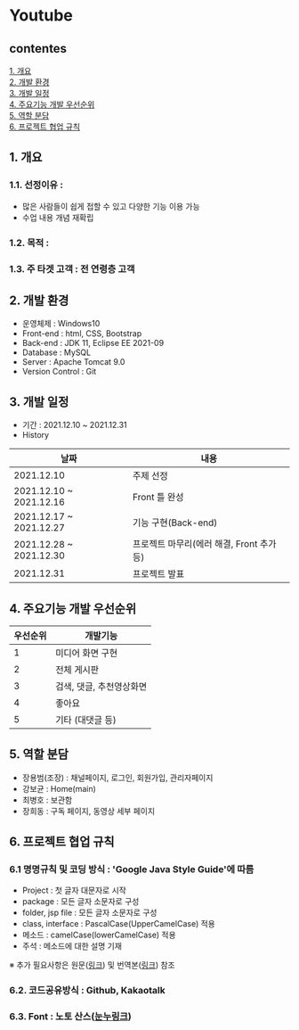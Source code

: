 # Youtube
## contentes
[1. 개요](https://github.com/yongbeomj/youtube-jsp#1-%EA%B0%9C%EC%9A%94)  
[2. 개발 환경](https://github.com/yongbeomj/youtube-jsp#2-%EA%B0%9C%EB%B0%9C-%ED%99%98%EA%B2%BD)  
[3. 개발 일정](https://github.com/yongbeomj/youtube-jsp#3-%EA%B0%9C%EB%B0%9C-%EC%9D%BC%EC%A0%95)  
[4. 주요기능 개발 우선순위](https://github.com/yongbeomj/youtube-jsp#4-%EC%A3%BC%EC%9A%94%EA%B8%B0%EB%8A%A5-%EA%B0%9C%EB%B0%9C-%EC%9A%B0%EC%84%A0%EC%88%9C%EC%9C%84)  
[5. 역할 분담](https://github.com/yongbeomj/youtube-jsp#5-%EC%97%AD%ED%95%A0-%EB%B6%84%EB%8B%B4)  
[6. 프로젝트 협업 규칙](https://github.com/yongbeomj/youtube-jsp#6-%ED%94%84%EB%A1%9C%EC%A0%9D%ED%8A%B8-%ED%98%91%EC%97%85-%EA%B7%9C%EC%B9%99)  
  
## 1. 개요
### 1.1. 선정이유 :
- 많은 사람들이 쉽게 접할 수 있고 다양한 기능 이용 가능
- 수업 내용 개념 재확립
### 1.2. 목적 : 
### 1.3. 주 타겟 고객 : 전 연령층 고객
  
## 2. 개발 환경
- 운영체제 : Windows10
- Front-end : html, CSS, Bootstrap
- Back-end : JDK 11, Eclipse EE 2021-09
- Database : MySQL
- Server : Apache Tomcat 9.0
- Version Control : Git

## 3. 개발 일정
- 기간 : 2021.12.10 ~ 2021.12.31  
- History

|날짜|내용|
|----|----|
|2021.12.10|주제 선정|
|2021.12.10 ~ 2021.12.16|Front 틀 완성|
|2021.12.17 ~ 2021.12.27|기능 구현(Back-end)|
|2021.12.28 ~ 2021.12.30|프로젝트 마무리(에러 해결, Front 추가 등)|
|2021.12.31|프로젝트 발표|

## 4. 주요기능 개발 우선순위

|우선순위|개발기능|
|----|----|
|1|미디어 화면 구현|
|2|전체 게시판|
|3|검색, 댓글, 추천영상화면|
|4|좋아요|
|5|기타 (대댓글 등)|
 
## 5. 역할 분담
- 장용범(조장) : 채널페이지, 로그인, 회원가입, 관리자페이지
- 강보균 : Home(main)
- 최병호 : 보관함
- 장희동 : 구독 페이지, 동영상 세부 페이지  
 
## 6. 프로젝트 협업 규칙
### 6.1 명명규칙 및 코딩 방식 : 'Google Java Style Guide'에 따름
- Project : 첫 글자 대문자로 시작
- package : 모든 글자 소문자로 구성
- folder, jsp file : 모든 글자 소문자로 구성
- class, interface : PascalCase(UpperCamelCase) 적용
- 메소드 : camelCase(lowerCamelCase) 적용
- 주석 : 메소드에 대한 설명 기재  

※ 추가 필요사항은 원문([링크](https://google.github.io/styleguide/javaguide.html#s5-naming)) 및 번역본([링크](https://newwisdom.tistory.com/96)) 참조  

### 6.2. 코드공유방식 : Github, Kakaotalk
### 6.3. Font : 노토 산스([눈누링크](https://noonnu.cc/font_page/34))

